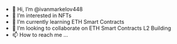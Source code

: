 - 👋 Hi, I’m @ivanmarkelov448
- 👀 I’m interested in NFTs
- 🌱 I’m currently learning ETH Smart Contracts
- 💞️ I’m looking to collaborate on ETH Smart Contracts L2 Building
- 📫 How to reach me ...

<!---
ivanmarkelov448/ivanmarkelov448 is a ✨ special ✨ repository because its `README.md` (this file) appears on your GitHub profile.
You can click the Preview link to take a look at your changes.
--->
